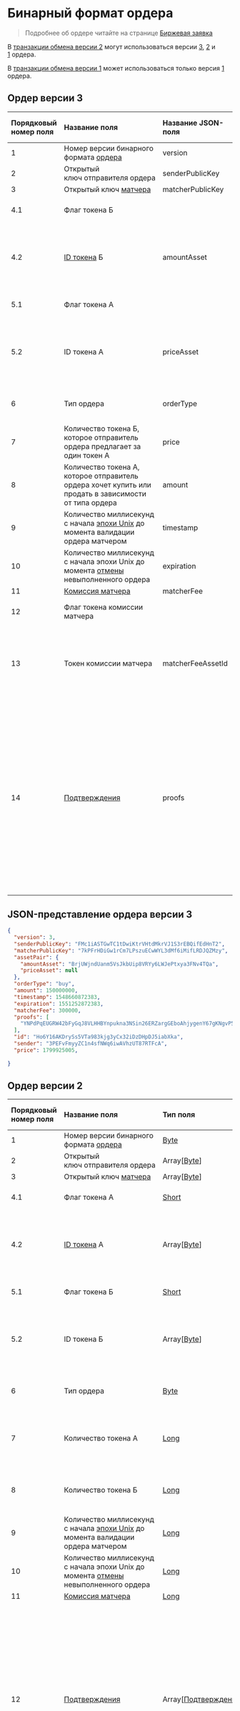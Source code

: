 # Бинарный формат ордера

> Подробнее об ордере читайте на странице [Биржевая заявка](/ru/blockchain/order)

В [транзакции обмена версии 2](/ru/blockchain/binary-format/transaction-binary-format/exchange-transaction-binary-format#v2) могут использоваться версии [3](#v3), [2](#v2) и [1](#v1) ордера.

В [транзакции обмена версии 1](/ru/blockchain/binary-format/transaction-binary-format/exchange-transaction-binary-format#v1) может использоваться только версия [1](#v1) ордера.

## Ордер версии 3 <a id="v3"></a>

| Порядковый номер поля | Название поля | Название JSON-поля | Тип поля | Размер поля в байтах | Описание поля |
| :--- | :--- | :--- | :--- | :--- | :--- |
| 1 | Номер версии бинарного формата [ордера](/ru/blockchain/order) | version | [Byte](/ru/blockchain/blockchain/blockchain-data-types)| 1 | Значение должно быть равно 3 |
| 2 | Открытый ключ отправителя ордера | senderPublicKey | Array[[Byte](/ru/blockchain/blockchain/blockchain-data-types)] | 32 |  |
| 3 | Открытый ключ [матчера](https://docs.waves.exchange/ru/waves-matcher/) | matcherPublicKey | Array[[Byte](/ru/blockchain/blockchain/blockchain-data-types)] | 32 |  |
| 4.1 | Флаг токена Б |  | [Short](/ru/blockchain/blockchain/blockchain-data-types) | 1 | Если токен [WAVES](/ru/blockchain/token/waves), то значение 0, иначе — 1 |
| 4.2 | [ID токена](/ru/blockchain/token/token-id) Б | amountAsset | Array[[Byte](/ru/blockchain/blockchain/blockchain-data-types)] | `S` | Если токен не WAVES, то `S` = 32, иначе — поле не должно присутствовать в бинарном формате |
| 5.1 | Флаг токена А |  | [Short](/ru/blockchain/blockchain/blockchain-data-types) | 1 | Если токен WAVES, то значение 0, иначе — 1 |
| 5.2 | ID токена А | priceAsset | Array[[Byte](/ru/blockchain/blockchain/blockchain-data-types)] | `S` | Если токен не WAVES, то `S` = 32, иначе — поле не должно присутствовать в бинарном формате |
| 6 | Тип ордера | orderType | [Byte](/ru/blockchain/blockchain/blockchain-data-types) | 1 | Если ордер на покупку, то значение 0, если на продажу — 1 |
| 7 | Количество токена Б, которое отправитель ордера предлагает за один токен А | price | [Long](/ru/blockchain/blockchain/blockchain-data-types) | 8 |  |
| 8 | Количество токена А, которое отправитель ордера хочет купить или продать в зависимости от типа ордера | amount | Long | 8 |  |
| 9 | Количество миллисекунд с начала [эпохи Unix](https://ru.wikipedia.org/wiki/Unix-время) до момента валидации ордера матчером | timestamp | [Long](/ru/blockchain/blockchain/blockchain-data-types) | 8 |  |
| 10 | Количество миллисекунд с начала эпохи Unix до момента [отмены](/ru/blockchain/order#cancel) невыполненного ордера | expiration | [Long](/ru/blockchain/blockchain/blockchain-data-types) | 8 |  |
| 11 | [Комиссия матчера](/ru/blockchain/matcher-fee) | matcherFee | [Long](/ru/blockchain/blockchain/blockchain-data-types) | 8 |  |
| 12 | Флаг токена комиссии матчера |  | [Byte](/ru/blockchain/blockchain/blockchain-data-types) | 1 | Если токен WAVES, то значение 0, иначе — 1 |
| 13 | Токен комиссии матчера | matcherFeeAssetId | Array[[Byte](/ru/blockchain/blockchain/blockchain-data-types)] | `F` | Если токен комиссии не WAVES, то `F` = 32, иначе — поле не должно присутствовать в бинарном формате |
| 14 | [Подтверждения](/ru/blockchain/transaction/transaction-proof) | proofs | Array[[Подтверждение](/ru/blockchain/transaction/transaction-proof)] | `S` | Если массив пустой, то `S` = 3.<br>Если массив не пустой, то `S` = 3 + 2 × `N` + (`P`<sub>1</sub> + `P`<sub>2</sub> + ... + `P`<sub>n</sub>),<br>где<br>`N` — количество подтверждений в массиве,<br>`P`<sub>n</sub> — размер N-го подтверждения в байтах.<br>Максимальное количество подтверждений в массиве — 8. Максимальный размер каждого подтверждения — 64 байта |

## JSON-представление ордера версии 3

``` json
{
  "version": 3,
  "senderPublicKey": "FMc1iASTGwTC1tDwiKtrVHtdMkrVJ1S3rEBQifEdHnT2",
  "matcherPublicKey": "7kPFrHDiGw1rCm7LPszuECwWYL3dMf6iMifLRDJQZMzy",
  "assetPair": {
    "amountAsset": "BrjUWjndUanm5VsJkbUip8VRYy6LWJePtxya3FNv4TQa",
    "priceAsset": null
  },
  "orderType": "buy",
  "amount": 150000000,
  "timestamp": 1548660872383,
  "expiration": 1551252872383,
  "matcherFee": 300000,
  "proofs": [
    "YNPdPqEUGRW42bFyGqJ8VLHHBYnpukna3NSin26ERZargGEboAhjygenY67gKNgvP5nm5ZV8VGZW3bNtejSKGEa"
  ],
  "id": "Ho6Y16AKDrySs5VTa983kjg3yCx32iDzDHpDJ5iabXka",
  "sender": "3PEFvFmyyZC1n4sfNWq6iwAVhzUT87RTFcA",
  "price": 1799925005,
  
}
```

## Ордер версии 2 <a id="v2"></a>

| Порядковый номер поля | Название поля | Тип поля | Размер поля в байтах | Описание поля |
| :--- | :--- | :--- | :--- | :--- |
| 1 | Номер версии бинарного формата [ордера](/ru/blockchain/order) | [Byte](/ru/blockchain/blockchain/blockchain-data-types) | 1 | Значение должно быть равно 2 |
| 2 | Открытый ключ отправителя ордера | Array[[Byte](/ru/blockchain/blockchain/blockchain-data-types)] | 32 |  |
| 3 | Открытый ключ [матчера](https://docs.waves.exchange/ru/waves-matcher/) | Array[[Byte](/ru/blockchain/blockchain/blockchain-data-types)] | 32 |  |
| 4.1 | Флаг токена А | [Short](/ru/blockchain/blockchain/blockchain-data-types) | 1 | Если токен [WAVES](/ru/blockchain/token/waves), то значение 0, иначе — 1 |
| 4.2 | [ID токена](/ru/blockchain/token/token-id) А | Array[[Byte](/ru/blockchain/blockchain/blockchain-data-types)] | `S` | Если токен не WAVES, то `S` = 32, иначе — поле не должно присутствовать в бинарном формате |
| 5.1 | Флаг токена Б | [Short](/ru/blockchain/blockchain/blockchain-data-types) | 1 | Если токен WAVES, то значение 0, иначе — 1 |
| 5.2 | ID токена Б | Array[[Byte](/ru/blockchain/blockchain/blockchain-data-types)] | `S` | Если токен не WAVES, то `S` = 32, иначе — поле не должно присутствовать в бинарном формате |
| 6 | Тип ордера | [Byte](/ru/blockchain/blockchain/blockchain-data-types) | 1 | Если ордер на покупку, то значение 0, если на продажу — 1 |
| 7 | Количество токена А | [Long](/ru/blockchain/blockchain/blockchain-data-types) | 8 | Количество токена А, которое отправитель ордера предлагает за один токен Б |
| 8 | Количество токена Б | [Long](/ru/blockchain/blockchain/blockchain-data-types) | 8 | Количество токена Б, которое отправитель ордера хочет купить |
| 9 | Количество миллисекунд с начала [эпохи Unix](https://ru.wikipedia.org/wiki/Unix-время) до момента валидации ордера матчером | [Long](/ru/blockchain/blockchain/blockchain-data-types) | 8 |  |
| 10 | Количество миллисекунд с начала эпохи Unix до момента [отмены](/ru/blockchain/order#cancel) невыполненного ордера | [Long](/ru/blockchain/blockchain/blockchain-data-types) | 8 | Максимальное значение: время отправки ордера + 30 дней |
| 11 | [Комиссия матчера](/ru/blockchain/matcher-fee) | [Long](/ru/blockchain/blockchain/blockchain-data-types) | 8 |  |
| 12 | [Подтверждения](/ru/blockchain/transaction/transaction-proof) | Array[[Подтверждение](/ru/blockchain/transaction/transaction-proof)] | `S` | Если массив пустой, то `S` = 3.<br>Если массив не пустой, то `S` = 3 + 2 × `N` + (`P`<sub>1</sub> + `P`<sub>2</sub> + ... + `P`<sub>n</sub>),<br>где<br>`N` — количество подтверждений в массиве,<br>`P`<sub>n</sub> — размер N-го подтверждения в байтах.<br>Максимальное количество подтверждений в массиве — 8. Максимальный размер каждого подтверждения — 64 байта |

## Ордер версии 1 <a id="v1"></a>

| Порядковый номер поля | Название поля | Тип поля | Размер поля в байтах | Описание поля |
| :--- | :--- | :--- | :--- | :--- |
| 1 | Открытый ключ отправителя [ордера](/ru/blockchain/order) | Array[[Byte](/ru/blockchain/blockchain/blockchain-data-types)] | 32 |  |
| 2 | Открытый ключ [матчера](https://docs.waves.exchange/ru/waves-matcher/) | Array[[Byte](/ru/blockchain/blockchain/blockchain-data-types)] | 32 |  |
| 3.1 | Флаг токена A | [Byte](/ru/blockchain/blockchain/blockchain-data-types) | 1 | Если [WAVES](/ru/blockchain/token/waves), то значение 0, иначе — 1 |
| 3.2 | [ID токена](/ru/blockchain/token/token-id) А | Array[[Byte](/ru/blockchain/blockchain/blockchain-data-types)] | `S` | Если токен не WAVES, то `S` = 32, иначе — поле не должно присутствовать в бинарном формате |
| 4.1 | Флаг токена Б | [Byte](/ru/blockchain/blockchain/blockchain-data-types) | 1 | Если WAVES, то значение 0, иначе — 1 |
| 4.2 | ID токена Б | Array[[Byte](/ru/blockchain/blockchain/blockchain-data-types)] | `S` | Если токен не WAVES, то `S` = 32, иначе — поле не должно присутствовать в бинарном формате |
| 5 | Тип ордера | [Byte](/ru/blockchain/blockchain/blockchain-data-types) | 1 | Если ордер на покупку, то значение 0, если на продажу — 1 |
| 6 | Количество токена А, которое отправитель ордера предлагает за единицу токена Б  | [Long](/ru/blockchain/blockchain/blockchain-data-types) | 8 |  |
| 7 | Количество токена Б, которое отправитель ордера хочет купить | [Long](/ru/blockchain/blockchain/blockchain-data-types) | 8 |  |
| 8 | Количество миллисекунд с начала [эпохи Unix](https://ru.wikipedia.org/wiki/Unix-время) до момента валидации ордера матчером | [Long](/ru/blockchain/blockchain/blockchain-data-types) | 8 |  |
| 9 | Количество миллисекунд с начала эпохи Unix до момента [отмены](/ru/blockchain/order#cancel) невыполненного ордера | [Long](/ru/blockchain/blockchain/blockchain-data-types) | 8 |  |
| 10 | [Комиссия матчера](/ru/blockchain/matcher-fee) | [Long](/ru/blockchain/blockchain/blockchain-data-types) | 8 |  |
| 11 | Подпись отправителя ордера | Array[[Byte](/ru/blockchain/blockchain/blockchain-data-types)] | 64 |  |

